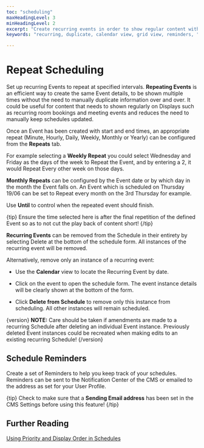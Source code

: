 ```yaml
---
toc: "scheduling"
maxHeadingLevel: 3
minHeadingLevel: 2
excerpt: "Create recurring events in order to show regular content without the need to manually update schedules"
keywords: "recurring, duplicate, calendar view, grid view, reminders, "

---
```


# Repeat Scheduling

Set up recurring Events to repeat at specified intervals. **Repeating Events** is an efficient way to create the same Event details, to be shown multiple times without the need to manually duplicate information over and over. It could be useful for content that needs to shown regularly on Displays such as recurring room bookings and meeting events and reduces the need to manually keep schedules updated.

Once an Event has been created with start and end times, an appropriate repeat (Minute, Hourly, Daily, Weekly, Monthly or Yearly) can be configured from the **Repeats** tab.


For example selecting a **Weekly Repeat** you could select Wednesday and Friday as the days of the week to Repeat the Event, and by entering a 2, it would Repeat Every other week on those days.

**Monthly Repeats** can be configured by the Event date or by which day in the month the Event falls on. An Event which is scheduled on Thursday 19/06 can be set to Repeat every month on the 3rd Thursday for example.

Use **Until** to control when the repeated event should finish. 

{tip}
Ensure the time selected here is after the final repetition of the defined Event so as to not cut the play back of content short!
{/tip}

**Recurring Events** can be removed from the Schedule in their entirety by selecting Delete at the bottom of the schedule form. All instances of the recurring event will be removed. 

Alternatively, remove only an instance of a recurring event:

- Use the **Calendar** view to locate the Recurring Event by date. 
- Click on the event to open the schedule form. The event instance details will be clearly shown at the bottom of the form.

- Click **Delete from Schedule** to remove only this instance from scheduling. All other instances will remain scheduled.

{version}
**NOTE:** Care should be taken if amendments are made to a recurring Schedule after deleting an individual Event instance. Previously deleted Event instances could be recreated when making edits to an existing recurring Schedule!
{/version}

## Schedule Reminders

Create a set of Reminders to help you keep track of your schedules. Reminders can be sent to the Notification Center of the CMS or emailed to the address as set for your User Profile.

{tip}
Check to make sure that a **Sending Email address** has been set in the CMS Settings before using this feature!
{/tip}

## Further Reading

[Using Priority and Display Order in Schedules](scheduling_priority_display_order.html)